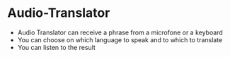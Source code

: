 # Audio-Translator

- Audio Translator can receive a phrase from a microfone or a keyboard
- You can choose on which language to speak and to which to translate
- You can listen to the result
